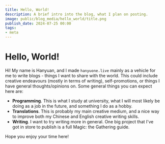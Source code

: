 ```yaml
---
title: Hello, World!
description: A brief intro into the blog, what I plan on posting.
image: public/blog_media/hello_world/title.png
publish_date: 2024-07-25 00:00
tags:
- meta
---
```

# Hello, World!

Hi! My name is Hanyuan, and I made `hanyuone.live` mainly as a vehicle for me
to write blogs - things I want to share with the world. This could include
creative endeavours (mostly in terms of writing), self-promotions, or things
I have general thoughts/opinions on. Some general things you can expect here are:

- **Programming**. This is what I study at university, what I will most likely be
doing as a job in the future, and something I do as a hobby.
- **Translations**. This is probably my main creative medium, and a nice way to
improve both my Chinese and English creative writing skills.
- **Writing**. I want to try writing more in general. One big project that I've got
in store to publish is a full Magic: the Gathering guide.

Hope you enjoy your time here!
